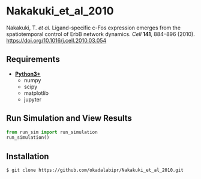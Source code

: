 # Nakakuki_et_al_2010
Nakakuki, T. *et al.* Ligand-specific c-Fos expression emerges from the spatiotemporal control of ErbB network dynamics. *Cell* **141**, 884–896 (2010). https://doi.org/10.1016/j.cell.2010.03.054
## Requirements
- **[Python3+](https://www.python.org)**
    - numpy
    - scipy
    - matplotlib
    - jupyter
## Run Simulation and View Results
```python
from run_sim import run_simulation
run_simulation()
```
## Installation
    $ git clone https://github.com/okadalabipr/Nakakuki_et_al_2010.git
